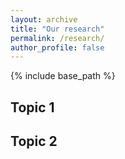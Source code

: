 ```yaml
---
layout: archive
title: "Our research"
permalink: /research/
author_profile: false
---
```


{% include base_path %}

## Topic 1

## Topic 2
